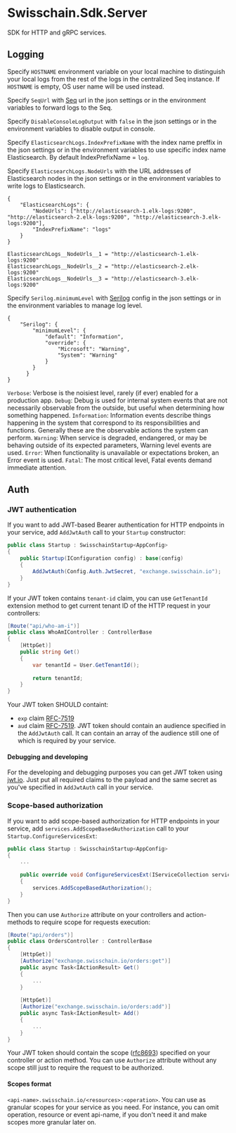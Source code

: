 # Swisschain.Sdk.Server

SDK for HTTP and gRPC services.

## Logging

Specify `HOSTNAME` environment variable on your local machine to distinguish your local logs from the rest of the logs in the centralized Seq instance.
If `HOSTNAME` is empty, OS user name will be used instead.

Specify `SeqUrl` with [Seq](https://datalust.co/seq) url in the json settings or in the environment variables to forward logs to the Seq.

Specify `DisableConsoleLogOutput` with `false` in the json settings or in the environment variables to disable output in console.

Specify `ElasticsearchLogs.IndexPrefixName` with the index name preffix in the json settings or in the environment variables to use specific index name Elasticsearch. By default IndexPrefixName = `log`.

Specify `ElasticsearchLogs.NodeUrls` with the URL addresses of Elasticsearch nodes in the json settings or in the environment variables to write logs to Elasticsearch.
```
{
	"ElasticsearchLogs": {
		"NodeUrls": ["http://elasticsearch-1.elk-logs:9200", "http://elasticsearch-2.elk-logs:9200", "http://elasticsearch-3.elk-logs:9200"],
		"IndexPrefixName": "logs"
	}
}
```
```
ElasticsearchLogs__NodeUrls__1 = "http://elasticsearch-1.elk-logs:9200"
ElasticsearchLogs__NodeUrls__2 = "http://elasticsearch-2.elk-logs:9200"
ElasticsearchLogs__NodeUrls__3 = "http://elasticsearch-3.elk-logs:9200"
```

Specify `Serilog.minimumLevel` with [Serilog](https://github.com/serilog/serilog-settings-configuration) config in the json settings or in the environment variables to manage log level.
```
{
	"Serilog": {
		"minimumLevel": {
			"default": "Information",
			"override": {
				"Microsoft": "Warning",
				"System": "Warning"
			}
		}
	  }
}
```

`Verbose`:	Verbose is the noisiest level, rarely (if ever) enabled for a production app.
`Debug`:	Debug is used for internal system events that are not necessarily observable from the outside, but useful when determining how something happened.
`Information`:	Information events describe things happening in the system that correspond to its responsibilities and functions. Generally these are the observable actions the system can perform.
`Warning`:	When service is degraded, endangered, or may be behaving outside of its expected parameters, Warning level events are used.
`Error`:	When functionality is unavailable or expectations broken, an Error event is used.
`Fatal`:	The most critical level, Fatal events demand immediate attention.





## Auth

### JWT authentication

If you want to add JWT-based Bearer authentication for HTTP endpoints in your service, add `AddJwtAuth` call to your `Startup` constructor:

```c#
public class Startup : SwisschainStartup<AppConfig>
{
    public Startup(IConfiguration config) : base(config)
    {
        AddJwtAuth(Config.Auth.JwtSecret, "exchange.swisschain.io");
    }
}
```

If your JWT token contains `tenant-id` claim, you can use `GetTenantId` extension method to get current tenant ID of the HTTP request in your controllers:

```c#
[Route("api/who-am-i")]
public class WhoAmIController : ControllerBase
{
    [HttpGet)]
    public string Get()
    {
        var tenantId = User.GetTenantId();
        
        return tenantId;
    }
}
```

Your JWT token SHOULD containt:

* `exp` claim [RFC-7519](https://tools.ietf.org/html/rfc7519#section-4.1.4)
* `aud` claim [RFC-7519](https://tools.ietf.org/html/rfc7519#section-4.1.3). JWT token should contain an audience specified in the `AddJwtAuth` call. 
It can contain an array of the audience still one of which is required by your service.

#### Debugging and developing

For the developing and debugging purposes you can get JWT token using [jwt.io](https://jwt.io). Just put all required claims to the payload and the same secret as you've specified in
`AddJwtAuth` call in your service.

### Scope-based authorization

If you want to add scope-based authorization for HTTP endpoints in your service, add `services.AddScopeBasedAuthorization` call to your `Startup.ConfigureServicesExt`:

```c#
public class Startup : SwisschainStartup<AppConfig>
{
    ...
    
    public override void ConfigureServicesExt(IServiceCollection services)
    {
        services.AddScopeBasedAuthorization();
    }
}
```

Then you can use `Authorize` attribute on your controllers and action-methods to require scope for requests execution:

```c#
[Route("api/orders")]
public class OrdersController : ControllerBase
{
    [HttpGet)]
    [Authorize("exchange.swisschain.io/orders:get")]
    public async Task<IActionResult> Get()
    {
        ...
    }
    
    [HttpGet)]
    [Authorize("exchange.swisschain.io/orders:add")]
    public async Task<IActionResult> Add()
    {
        ...
    }
}
```

Your JWT token should contain the scope ([rfc8693](https://tools.ietf.org/html/rfc8693)) specified on your controller or action method. You can use `Authorize` attribute without any scope still just to require the request to be authorized.

#### Scopes format

`<api-name>.swisschain.io/<resources>:<operation>`. You can use as granular scopes for your service as you need. For instance, you can omit operation, resource or event api-name,  if you don't need it and make scopes more granular later on.
